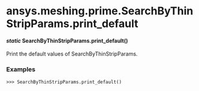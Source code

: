 # ansys.meshing.prime.SearchByThinStripParams.print_default

#### *static* SearchByThinStripParams.print_default()

Print the default values of SearchByThinStripParams.

### Examples

```pycon
>>> SearchByThinStripParams.print_default()
```

<!-- !! processed by numpydoc !! -->
